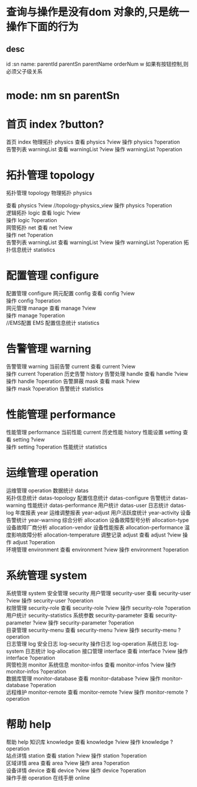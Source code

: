 # 查询与操作是没有dom 对象的,只是统一操作下面的行为
## desc 
id :sn 
name:
parentId parentSn 
parentName 
orderNum w 
如果有按钮控制,则必须父子级关系


# mode:  nm sn  parentSn

#  首页 index  ?button?
首页 index
物理拓扑 physics
查看 physics ?view 
操作 physics ?operation  
告警列表 warningList
查看 warningList ?view 
操作 warningList ?operation
#  拓扑管理 topology 
拓扑管理 topology
物理拓扑 physics

查看 physics ?view  //topology-physics_view
操作 physics ?operation  
逻辑拓扑 logic
查看 logic ?view  
操作 logic ?operation  
网管拓扑 net
查看 net ?view  
操作 net ?operation  
告警列表 warningList
查看 warningList ?view 
操作 warningList ?operation
拓扑信息统计 statistics
#  配置管理 configure
配置管理 configure
网元配置 config
查看 config ?view  
操作 config ?operation  
网元管理 manage
查看 manage ?view  
操作 manage ?operation  
//EMS配置 EMS 
配置信息统计 statistics
#  告警管理 warning
告警管理 warning
当前告警 current
查看 current ?view  
操作 current ?operation
历史告警 history
告警处理 handle
查看 handle ?view  
操作 handle ?operation
告警屏蔽 mask
查看 mask ?view  
操作 mask ?operation
告警统计 statistics
#  性能管理 performance
性能管理 performance
当前性能 current
历史性能 history
性能设置 setting
查看 setting ?view  
操作 setting ?operation
性能统计 statistics
#  运维管理 operation
运维管理 operation
数据统计 datas  
拓扑信息统计 datas-topology
配置信息统计 datas-configure
告警统计 datas-warning
性能统计 datas-performance
用户统计 datas-user
日志统计 datas-log
年度报表 year 
运维调整报表 year-adjust 
用户活跃度统计 year-activity
设备告警统计 year-warning
综合分析 allocation
设备故障型号分析 allocation-type
设备故障厂商分析 allocation-vendor
设备性能报表 allocation-performance
温度影响故障分析 allocation-temperature
调整记录 adjust 
查看 adjust ?view 
操作 adjust ?operation   
环境管理 environment 
查看 environment ?view
操作 environment ?operation  
#  系统管理 system
系统管理 system
安全管理 security
用户管理 security-user 
查看 security-user ?view
操作 security-user ?operation  
权限管理 security-role
查看 security-role ?view
操作 security-role ?operation  
用户统计 security-statistics
系统参数 security-parameter
查看 security-parameter ?view
操作 security-parameter ?operation  
目录管理 security-menu
查看 security-menu ?view
操作 security-menu ?operation  
日志管理 log
安全日志 log-security
操作日志 log-operation
系统日志 log-system
日志统计 log-allocation
接口管理 interface
查看 interface ?view
操作 interface ?operation  
网管检测 monitor
系统信息 monitor-infos
查看 monitor-infos ?view
操作 monitor-infos ?operation  
数据库管理 monitor-database
查看 monitor-database ?view
操作 monitor-database ?operation  
远程维护 monitor-remote
查看 monitor-remote ?view
操作 monitor-remote ?operation  
#  帮助 help
帮助 help
知识库 knowledge
查看 knowledge ?view
操作 knowledge ?operation  
站点详情 station
查看 station ?view
操作 station ?operation  
区域详情 area
查看 area ?view
操作 area ?operation  
设备详情 device
查看 device ?view
操作 device ?operation  
操作手册 operation
在线手册 online
